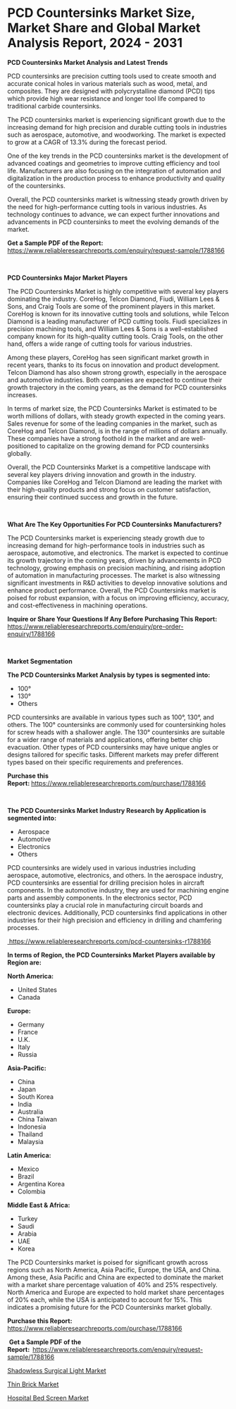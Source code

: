<p><h1>PCD Countersinks Market Size, Market Share and Global Market Analysis Report, 2024 - 2031</h1></p><p><strong>PCD Countersinks Market Analysis and Latest Trends</strong></p>
<p><p>PCD countersinks are precision cutting tools used to create smooth and accurate conical holes in various materials such as wood, metal, and composites. They are designed with polycrystalline diamond (PCD) tips which provide high wear resistance and longer tool life compared to traditional carbide countersinks.</p><p>The PCD countersinks market is experiencing significant growth due to the increasing demand for high precision and durable cutting tools in industries such as aerospace, automotive, and woodworking. The market is expected to grow at a CAGR of 13.3% during the forecast period.</p><p>One of the key trends in the PCD countersinks market is the development of advanced coatings and geometries to improve cutting efficiency and tool life. Manufacturers are also focusing on the integration of automation and digitalization in the production process to enhance productivity and quality of the countersinks.</p><p>Overall, the PCD countersinks market is witnessing steady growth driven by the need for high-performance cutting tools in various industries. As technology continues to advance, we can expect further innovations and advancements in PCD countersinks to meet the evolving demands of the market.</p></p>
<p><strong>Get a Sample PDF of the Report:&nbsp;</strong> <a href="https://www.reliableresearchreports.com/enquiry/request-sample/1788166">https://www.reliableresearchreports.com/enquiry/request-sample/1788166</a></p>
<p>&nbsp;</p>
<p><strong>PCD Countersinks Major Market Players</strong></p>
<p><p>The PCD Countersinks Market is highly competitive with several key players dominating the industry. CoreHog, Telcon Diamond, Fiudi, William Lees & Sons, and Craig Tools are some of the prominent players in this market. CoreHog is known for its innovative cutting tools and solutions, while Telcon Diamond is a leading manufacturer of PCD cutting tools. Fiudi specializes in precision machining tools, and William Lees & Sons is a well-established company known for its high-quality cutting tools. Craig Tools, on the other hand, offers a wide range of cutting tools for various industries.</p><p>Among these players, CoreHog has seen significant market growth in recent years, thanks to its focus on innovation and product development. Telcon Diamond has also shown strong growth, especially in the aerospace and automotive industries. Both companies are expected to continue their growth trajectory in the coming years, as the demand for PCD countersinks increases.</p><p>In terms of market size, the PCD Countersinks Market is estimated to be worth millions of dollars, with steady growth expected in the coming years. Sales revenue for some of the leading companies in the market, such as CoreHog and Telcon Diamond, is in the range of millions of dollars annually. These companies have a strong foothold in the market and are well-positioned to capitalize on the growing demand for PCD countersinks globally.</p><p>Overall, the PCD Countersinks Market is a competitive landscape with several key players driving innovation and growth in the industry. Companies like CoreHog and Telcon Diamond are leading the market with their high-quality products and strong focus on customer satisfaction, ensuring their continued success and growth in the future.</p></p>
<p>&nbsp;</p>
<p><strong>What Are The Key Opportunities For PCD Countersinks Manufacturers?</strong></p>
<p><p>The PCD Countersinks market is experiencing steady growth due to increasing demand for high-performance tools in industries such as aerospace, automotive, and electronics. The market is expected to continue its growth trajectory in the coming years, driven by advancements in PCD technology, growing emphasis on precision machining, and rising adoption of automation in manufacturing processes. The market is also witnessing significant investments in R&D activities to develop innovative solutions and enhance product performance. Overall, the PCD Countersinks market is poised for robust expansion, with a focus on improving efficiency, accuracy, and cost-effectiveness in machining operations.</p></p>
<p><strong>Inquire or Share Your Questions If Any Before Purchasing This Report:</strong> <a href="https://www.reliableresearchreports.com/enquiry/pre-order-enquiry/1788166">https://www.reliableresearchreports.com/enquiry/pre-order-enquiry/1788166</a></p>
<p>&nbsp;</p>
<p><strong>Market Segmentation</strong></p>
<p><strong>The PCD Countersinks Market Analysis by types is segmented into:</strong></p>
<p><ul><li>100°</li><li>130°</li><li>Others</li></ul></p>
<p><p>PCD countersinks are available in various types such as 100°, 130°, and others. The 100° countersinks are commonly used for countersinking holes for screw heads with a shallower angle. The 130° countersinks are suitable for a wider range of materials and applications, offering better chip evacuation. Other types of PCD countersinks may have unique angles or designs tailored for specific tasks. Different markets may prefer different types based on their specific requirements and preferences.</p></p>
<p><strong>Purchase this Report:&nbsp;</strong><a href="https://www.reliableresearchreports.com/purchase/1788166">https://www.reliableresearchreports.com/purchase/1788166</a></p>
<p>&nbsp;</p>
<p><strong>The PCD Countersinks Market Industry Research by Application is segmented into:</strong></p>
<p><ul><li>Aerospace</li><li>Automotive</li><li>Electronics</li><li>Others</li></ul></p>
<p><p>PCD countersinks are widely used in various industries including aerospace, automotive, electronics, and others. In the aerospace industry, PCD countersinks are essential for drilling precision holes in aircraft components. In the automotive industry, they are used for machining engine parts and assembly components. In the electronics sector, PCD countersinks play a crucial role in manufacturing circuit boards and electronic devices. Additionally, PCD countersinks find applications in other industries for their high precision and efficiency in drilling and chamfering processes.</p></p>
<p><a href="https://www.reliableresearchreports.com/pcd-countersinks-r1788166">&nbsp;https://www.reliableresearchreports.com/pcd-countersinks-r1788166</a></p>
<p><strong>In terms of Region, the PCD Countersinks Market Players available by Region are:</strong></p>
<p>
    <p> <strong> North America: </strong>
        <ul>
            <li>United States</li>
            <li>Canada</li>
        </ul>
        </p> 
    <p> <strong> Europe: </strong>
        <ul>
            <li>Germany</li>
            <li>France</li>
            <li>U.K.</li>
            <li>Italy</li>
            <li>Russia</li>
        </ul>
        </p> 
    <p> <strong> Asia-Pacific: </strong>
        <ul>
            <li>China</li>
            <li>Japan</li>
            <li>South Korea</li>
            <li>India</li>
            <li>Australia</li>
            <li>China Taiwan</li>
            <li>Indonesia</li>
            <li>Thailand</li>
            <li>Malaysia</li>
        </ul>
        </p> 
    <p> <strong> Latin America: </strong>
        <ul>
            <li>Mexico</li>
            <li>Brazil</li>
            <li>Argentina Korea</li>
            <li>Colombia</li>
        </ul>
        </p> 
    <p> <strong> Middle East & Africa: </strong>
        <ul>
            <li>Turkey</li>
            <li>Saudi</li>
            <li>Arabia</li>
            <li>UAE</li>
            <li>Korea</li>
        </ul>
    </p>
    </p>
<p><p>The PCD Countersinks market is poised for significant growth across regions such as North America, Asia Pacific, Europe, the USA, and China. Among these, Asia Pacific and China are expected to dominate the market with a market share percentage valuation of 40% and 25% respectively. North America and Europe are expected to hold market share percentages of 20% each, while the USA is anticipated to account for 15%. This indicates a promising future for the PCD Countersinks market globally.</p></p>
<p><strong>Purchase this Report: </strong><a href="https://www.reliableresearchreports.com/purchase/1788166">https://www.reliableresearchreports.com/purchase/1788166</a></p>
<p>&nbsp;<strong>Get a Sample PDF of the Report:&nbsp;&nbsp;</strong><a href="https://www.reliableresearchreports.com/enquiry/request-sample/1788166">https://www.reliableresearchreports.com/enquiry/request-sample/1788166</a></p>
<p><strong></strong></p>
<p><p><a href="https://www.linkedin.com/pulse/shadowless-surgical-light-market-size-outlook-forecast-hzfge?trackingId=x9bkoVzJlyOr0GtQ69s2NA%3D%3D">Shadowless Surgical Light Market</a></p><p><a href="https://www.linkedin.com/pulse/thin-brick-market-research-report-key-successful-business-jnnme?trackingId=WMCYg1lBJddkAoKgnEUi%2FA%3D%3D">Thin Brick Market</a></p><p><a href="https://www.linkedin.com/pulse/hospital-bed-screen-market-analysis-sze-forecasted-period-c0gwe?trackingId=e9Cj9BqnQc47D68FXzGvBQ%3D%3D">Hospital Bed Screen Market</a></p></p>